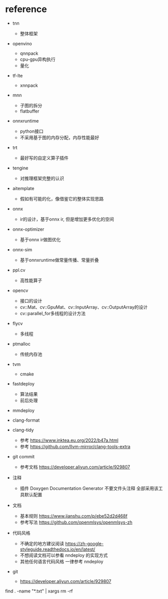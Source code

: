 # reference
  + tnn
    + 整体框架
  + openvino
    + qnnpack
    + cpu-gpu异构执行
    + 量化
  + tf-lte
    + xnnpack
  + mnn
    + 子图的拆分
    + flatbuffer
  + onnxruntime
    + python接口
    + 不采用基于图的内存分配，内存性能最好
  + trt
    + 最好写的自定义算子插件
  + tengine
    + 对推理框架完整的认识
  + aitemplate
    + 假如有可能的化，像借鉴它的整体实现思路
  + onnx
    + ir的设计，基于onnx ir, 但是增加更多优化的空间
  + onnx-optimizer
    + 基于onnx ir做图优化
  + onnx-sim
    + 基于onnxruntime做常量传播、常量折叠
  + ppl.cv
    + 高性能算子
  + opencv
    + 接口的设计
    + cv::Mat、cv::GpuMat、cv::InputArray、cv::OutputArray的设计
    + cv::parallel_for多线程的设计方法
  + flycv
    + 多线程
  + ptmalloc
    + 传统内存池
  + tvm
    + cmake
  + fastdeploy
    + 算法结果
    + 前后处理
  + mmdeploy

+ clang-format
+ clang-tidy
  + 参考 https://www.inktea.eu.org/2022/b47a.html
  + 参考 https://github.com/llvm-mirror/clang-tools-extra
+ git commit 
  + 参考文档 https://developer.aliyun.com/article/929807
+ 注释
  + 插件 Doxygen Documentation Generator 不要文件头注释 全部采用该工具默认配置      
+ 文档
  + 基本规则 https://www.jianshu.com/p/ebe52d2d468f
  + 参考写法 https://github.com/openmlsys/openmlsys-zh
+ 代码风格
  + 不确定的地方建议阅读 https://zh-google-styleguide.readthedocs.io/en/latest/
  + 不想阅读文档可以参看 nndeploy 的实现方式
  + 其他任何语言代码风格 一律参考 nndeploy
+ git
  + https://developer.aliyun.com/article/929807


find . -name "*.txt" | xargs rm -rf